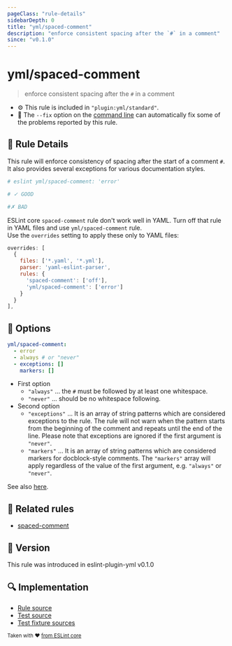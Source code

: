 ```yaml
---
pageClass: "rule-details"
sidebarDepth: 0
title: "yml/spaced-comment"
description: "enforce consistent spacing after the `#` in a comment"
since: "v0.1.0"
---
```

# yml/spaced-comment

> enforce consistent spacing after the `#` in a comment

- :gear: This rule is included in `"plugin:yml/standard"`.
- :wrench: The `--fix` option on the [command line](https://eslint.org/docs/user-guide/command-line-interface#fixing-problems) can automatically fix some of the problems reported by this rule.

## :book: Rule Details

This rule will enforce consistency of spacing after the start of a comment `#`. It also provides several exceptions for various documentation styles.

<eslint-code-block fix>

<!-- eslint-skip -->

```yaml
# eslint yml/spaced-comment: 'error'

# ✓ GOOD

#✗ BAD
```

</eslint-code-block>

ESLint core `spaced-comment` rule don't work well in YAML. Turn off that rule in YAML files and use `yml/spaced-comment` rule.  
Use the `overrides` setting to apply these only to YAML files:

```js
overrides: [
  {
    files: ['*.yaml', '*.yml'],
    parser: 'yaml-eslint-parser',
    rules: {
      'spaced-comment': ['off'],
      'yml/spaced-comment': ['error']
    }
  }
],
```

## :wrench: Options

```yaml
yml/spaced-comment:
  - error
  - always # or "never"
  - exceptions: []
    markers: []
```

- First option
  - `"always"` ... the `#` must be followed by at least one whitespace.
  - `"never"` ... should be no whitespace following.
- Second option
  - `"exceptions"` ... It is an array of string patterns which are considered exceptions to the rule. The rule will not warn when the pattern starts from the beginning of the comment and repeats until the end of the line. Please note that exceptions are ignored if the first argument is `"never"`.
  - `"markers"` ... It is an array of string patterns which are considered markers for docblock-style comments. The `"markers"` array will apply regardless of the value of the first argument, e.g. `"always"` or `"never"`.

See also [here](https://eslint.org/docs/rules/spaced-comment#options).

## :couple: Related rules

- [spaced-comment]

[spaced-comment]: https://eslint.org/docs/rules/spaced-comment

## :rocket: Version

This rule was introduced in eslint-plugin-yml v0.1.0

## :mag: Implementation

- [Rule source](https://github.com/ota-meshi/eslint-plugin-yml/blob/master/src/rules/spaced-comment.ts)
- [Test source](https://github.com/ota-meshi/eslint-plugin-yml/blob/master/tests/src/rules/spaced-comment.ts)
- [Test fixture sources](https://github.com/ota-meshi/eslint-plugin-yml/tree/master/tests/fixtures/rules/spaced-comment)

<sup>Taken with ❤️ [from ESLint core](https://eslint.org/docs/rules/spaced-comment)</sup>
